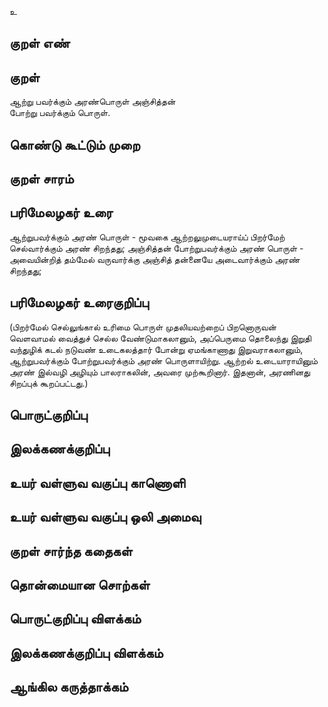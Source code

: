உ

## குறள் எண் 


## குறள் 
ஆற்று பவர்க்கும் அரண்பொருள் அஞ்சித்தன்  
போற்று பவர்க்கும் பொருள்.

## கொண்டு கூட்டும் முறை


## குறள் சாரம் 


## பரிமேலழகர் உரை
ஆற்றுபவர்க்கும் அரண் பொருள் - மூவகை ஆற்றலுமுடையராய்ப் பிறர்மேற் செல்வார்க்கும் அரண் சிறந்தது; அஞ்சித்தன் போற்றுபவர்க்கும் அரண் பொருள் - அவையின்றித் தம்மேல் வருவார்க்கு அஞ்சித் தன்னையே அடைவார்க்கும் அரண் சிறந்தது; 

## பரிமேலழகர் உரைகுறிப்பு   
(பிறர்மேல் செல்லுங்கால் உரிமை பொருள் முதலியவற்றைப் பிறனொருவன் வெளவாமல் வைத்துச் செல்ல வேண்டுமாகலானும், அப்பெருமை தொலைந்து இறுதி வந்துழிக் கடல் நடுவண் உடைகலத்தார் போன்று ஏமங்காணாது இறுவராகலானும், ஆற்றுபவர்க்கும் போற்றுபவர்க்கும் அரண் பொருளாயிற்று. ஆற்றல் உடையாராயினும் அரண் இல்வழி அழியும் பாலராகலின், அவரை முற்கூறினார். இதனான், அரணினது சிறப்புக் கூறப்பட்டது.)

## பொருட்குறிப்பு 


## இலக்கணக்குறிப்பு  


## உயர் வள்ளுவ வகுப்பு காணொளி


## உயர் வள்ளுவ வகுப்பு ஒலி அமைவு 

 
## குறள் சார்ந்த கதைகள் 


## தொன்மையான சொற்கள்


## பொருட்குறிப்பு விளக்கம்


## இலக்கணக்குறிப்பு விளக்கம்


## ஆங்கில கருத்தாக்கம் 


